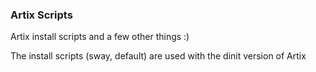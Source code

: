 ### Artix Scripts
<p>Artix install scripts and a few other things :)</p>
<p>The install scripts (sway, default) are used with the dinit version of Artix</p>
